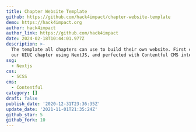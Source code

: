 ```yaml
---
title: Chapter Website Template
github: https://github.com/hack4impact/chapter-website-template
demo: https://hack4impact.org
author: hack4impact
author_link: https://github.com/hack4impact
date: 2024-02-18T10:44:01.977Z
description: >-
  The template all chapters can use to build their own website. First created by
  our UIUC chapter using NextJS, and perfected with Contentful CMS integration
ssg:
  - Nextjs
css:
  - SCSS
cms:
  - Contentful
category: []
draft: false
publish_date: '2020-12-31T23:36:35Z'
update_date: '2021-11-01T21:35:24Z'
github_star: 5
github_fork: 10
---
```

